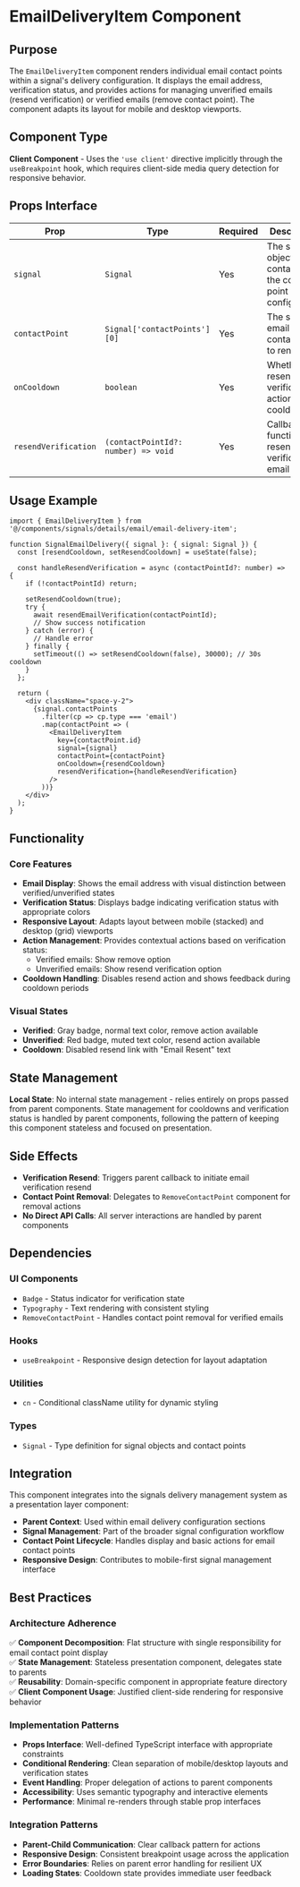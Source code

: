 # EmailDeliveryItem Component

## Purpose
The `EmailDeliveryItem` component renders individual email contact points within a signal's delivery configuration. It displays the email address, verification status, and provides actions for managing unverified emails (resend verification) or verified emails (remove contact point). The component adapts its layout for mobile and desktop viewports.

## Component Type
**Client Component** - Uses the `'use client'` directive implicitly through the `useBreakpoint` hook, which requires client-side media query detection for responsive behavior.

## Props Interface

| Prop | Type | Required | Description |
|------|------|----------|-------------|
| `signal` | `Signal` | Yes | The signal object containing the contact point configuration |
| `contactPoint` | `Signal['contactPoints'][0]` | Yes | The specific email contact point to render |
| `onCooldown` | `boolean` | Yes | Whether the resend verification action is on cooldown |
| `resendVerification` | `(contactPointId?: number) => void` | Yes | Callback function to resend verification email |

## Usage Example

```tsx
import { EmailDeliveryItem } from '@/components/signals/details/email/email-delivery-item';

function SignalEmailDelivery({ signal }: { signal: Signal }) {
  const [resendCooldown, setResendCooldown] = useState(false);

  const handleResendVerification = async (contactPointId?: number) => {
    if (!contactPointId) return;
    
    setResendCooldown(true);
    try {
      await resendEmailVerification(contactPointId);
      // Show success notification
    } catch (error) {
      // Handle error
    } finally {
      setTimeout(() => setResendCooldown(false), 30000); // 30s cooldown
    }
  };

  return (
    <div className="space-y-2">
      {signal.contactPoints
        .filter(cp => cp.type === 'email')
        .map(contactPoint => (
          <EmailDeliveryItem
            key={contactPoint.id}
            signal={signal}
            contactPoint={contactPoint}
            onCooldown={resendCooldown}
            resendVerification={handleResendVerification}
          />
        ))}
    </div>
  );
}
```

## Functionality

### Core Features
- **Email Display**: Shows the email address with visual distinction between verified/unverified states
- **Verification Status**: Displays badge indicating verification status with appropriate colors
- **Responsive Layout**: Adapts layout between mobile (stacked) and desktop (grid) viewports
- **Action Management**: Provides contextual actions based on verification status:
  - Verified emails: Show remove option
  - Unverified emails: Show resend verification option
- **Cooldown Handling**: Disables resend action and shows feedback during cooldown periods

### Visual States
- **Verified**: Gray badge, normal text color, remove action available
- **Unverified**: Red badge, muted text color, resend action available
- **Cooldown**: Disabled resend link with "Email Resent" text

## State Management
**Local State**: No internal state management - relies entirely on props passed from parent components. State management for cooldowns and verification status is handled by parent components, following the pattern of keeping this component stateless and focused on presentation.

## Side Effects
- **Verification Resend**: Triggers parent callback to initiate email verification resend
- **Contact Point Removal**: Delegates to `RemoveContactPoint` component for removal actions
- **No Direct API Calls**: All server interactions are handled by parent components

## Dependencies

### UI Components
- `Badge` - Status indicator for verification state
- `Typography` - Text rendering with consistent styling
- `RemoveContactPoint` - Handles contact point removal for verified emails

### Hooks
- `useBreakpoint` - Responsive design detection for layout adaptation

### Utilities
- `cn` - Conditional className utility for dynamic styling

### Types
- `Signal` - Type definition for signal objects and contact points

## Integration
This component integrates into the signals delivery management system as a presentation layer component:

- **Parent Context**: Used within email delivery configuration sections
- **Signal Management**: Part of the broader signal configuration workflow
- **Contact Point Lifecycle**: Handles display and basic actions for email contact points
- **Responsive Design**: Contributes to mobile-first signal management interface

## Best Practices

### Architecture Adherence
✅ **Component Decomposition**: Flat structure with single responsibility for email contact point display  
✅ **State Management**: Stateless presentation component, delegates state to parents  
✅ **Reusability**: Domain-specific component in appropriate feature directory  
✅ **Client Component Usage**: Justified client-side rendering for responsive behavior  

### Implementation Patterns
- **Props Interface**: Well-defined TypeScript interface with appropriate constraints
- **Conditional Rendering**: Clean separation of mobile/desktop layouts and verification states
- **Event Handling**: Proper delegation of actions to parent components
- **Accessibility**: Uses semantic typography and interactive elements
- **Performance**: Minimal re-renders through stable prop interfaces

### Integration Patterns
- **Parent-Child Communication**: Clear callback pattern for actions
- **Responsive Design**: Consistent breakpoint usage across the application
- **Error Boundaries**: Relies on parent error handling for resilient UX
- **Loading States**: Cooldown state provides immediate user feedback